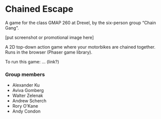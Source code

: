 # Chained Escape

A game for the class GMAP 260 at Drexel, by the six-person group “Chain Gang”.

[put screenshot or promotional image here]

A 2D top-down action game where your motorbikes are chained together. Runs in the browser (Phaser game library).

To run this game: … (link?)

### Group members

* Alexander Ku
* Aviva Gomberg
* Walter Zelenak
* Andrew Scherch
* Rory O’Kane
* Andy Condon
